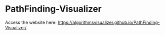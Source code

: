 # PathFinding-Visualizer

Access the website here: https://algorithmsvisualizer.github.io/PathFinding-Visualizer/
